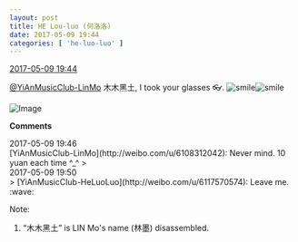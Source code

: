 ```yaml
---
layout: post
title: HE Lou-luo (何洛洛)
date: 2017-05-09 19:44
categories: [ 'he-luo-luo' ]
---
```


<div class="weibo-info">
  <a href="http://weibo.com/6117570574/F2lbH4E0F">2017-05-09 19:44</a>
</div>

[@YiAnMusicClub-LinMo](http://weibo.com/u/6108312042) 木木黑土, I took your glasses :eyeglasses:. ![smile](http://img.t.sinajs.cn/t4/appstyle/expression/ext/normal/5c/huanglianwx_org.gif)![smile](http://img.t.sinajs.cn/t4/appstyle/expression/ext/normal/5c/huanglianwx_org.gif)

<!-- more -->

![Image](http://wx3.sinaimg.cn/mw690/006G0Hz8gy1fffckh7uxtj31hr1zk4qp.jpg)

**Comments**

<div class="weibo-info">2017-05-09 19:46</div>
[YiAnMusicClub-LinMo](http://weibo.com/u/6108312042): Never mind. 10 yuan each time ^_^
> <div class="weibo-info">2017-05-09 19:50</div>
> [YiAnMusicClub-HeLuoLuo](http://weibo.com/u/6117570574): Leave me. :wave:

Note:
1. “木木黑土” is LIN Mo's name (林墨) disassembled.
